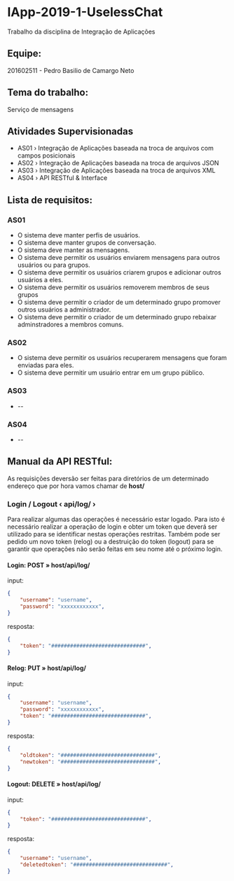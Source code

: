 # IApp-2019-1-UselessChat
Trabalho da disciplina de Integração de Aplicações

## Equipe:
201602511 - Pedro Basilio de Camargo Neto

## Tema do trabalho:
Serviço de mensagens

## Atividades Supervisionadas
* AS01 › Integração de Aplicações baseada na troca de arquivos com campos posicionais
* AS02 › Integração de Aplicações baseada na troca de arquivos JSON
* AS03 › Integração de Aplicações baseada na troca de arquivos XML
* AS04 › API RESTful & Interface

## Lista de requisitos:
### AS01
* O sistema deve manter perfis de usuários.
* O sistema deve manter grupos de conversação.
* O sistema deve manter as mensagens.
* O sistema deve permitir os usuários enviarem mensagens para outros usuários ou para grupos.
* O sistema deve permitir os usuários criarem grupos e adicionar outros usuários a eles.
* O sistema deve permitir os usuários removerem membros de seus grupos
* O sistema deve permitir o criador de um determinado grupo promover outros usuários a administrador.
* O sistema deve permitir o criador de um determinado grupo rebaixar adminstradores a membros comuns.

### AS02
* O sistema deve permitir os usuários recuperarem mensagens que foram enviadas para eles.
* O sistema deve permitir um usuário entrar em um grupo público.

### AS03
* --

### AS04
* --

## Manual da API RESTful:
As requisições deversão ser feitas para diretórios de um determinado endereço que por hora vamos chamar de **host/**

### Login / Logout ‹ api/log/ ›
Para realizar algumas das operações é necessário estar logado. Para isto é necessário realizar a operação de login e obter um token que deverá ser utilizado para se identificar nestas operações restritas. Também pode ser pedido um novo token (relog) ou a destruição do token (logout) para se garantir que operações não serão feitas em seu nome até o próximo login.

#### Login: POST » **host**/api/log/
input:
```json
{
    "username": "username",
    "password": "xxxxxxxxxxxx",
}
```
resposta:
```json
{
    "token": "##############################",
}
```
#### Relog: PUT » **host**/api/log/
input:
```json
{
    "username": "username",
    "password": "xxxxxxxxxxxx",
    "token": "##############################",
}
```
resposta:
```json
{
    "oldtoken": "##############################",
    "newtoken": "##############################",
}
```
#### Logout: DELETE » **host**/api/log/
input:
```json
{
    "token": "##############################",
}
```
resposta:
```json
{
    "username": "username",
    "deletedtoken": "##############################",
}
```

